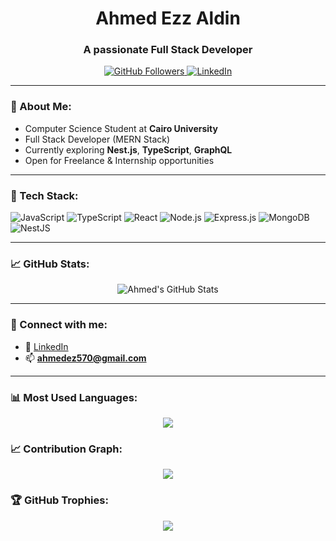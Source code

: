 <h1 align="center"> Ahmed Ezz Aldin</h1>
<h3 align="center">A passionate Full Stack Developer </h3>

<p align="center">
  <a href="https://github.com/Ahmedezz570" target="_blank">
    <img src="https://img.shields.io/github/followers/Ahmedezz570?label=Followers&style=social" alt="GitHub Followers">
  </a>
  <a href="https://www.linkedin.com/in/ahmed-ezz-aldin-384256289/" target="_blank">
    <img src="https://img.shields.io/badge/LinkedIn-Connect-blue?logo=linkedin" alt="LinkedIn">
  </a>
</p>

---

### 💫 About Me:
-  Computer Science Student at **Cairo University** 
-  Full Stack Developer (MERN Stack)
-  Currently exploring **Nest.js**, **TypeScript**, **GraphQL**
-  Open for Freelance & Internship opportunities

---

### 🚀 Tech Stack:
![JavaScript](https://img.shields.io/badge/-JavaScript-black?style=flat-square&logo=javascript)
![TypeScript](https://img.shields.io/badge/-TypeScript-black?style=flat-square&logo=typescript)
![React](https://img.shields.io/badge/-React-black?style=flat-square&logo=react)
![Node.js](https://img.shields.io/badge/-Node.js-black?style=flat-square&logo=node.js)
![Express.js](https://img.shields.io/badge/-Express.js-black?style=flat-square&logo=express)
![MongoDB](https://img.shields.io/badge/-MongoDB-black?style=flat-square&logo=mongodb)
![NestJS](https://img.shields.io/badge/-NestJS-black?style=flat-square&logo=nestjs)

---

### 📈 GitHub Stats:
<p align="center">
  <img src="https://github-readme-stats.vercel.app/api?username=Ahmedezz570&show_icons=true&theme=radical" alt="Ahmed's GitHub Stats" />
</p>

---

### 🔗 Connect with me:
- 💼 [LinkedIn](https://www.linkedin.com/in/ahmed-ezz-aldin-384256289/)
- 📫 **ahmedez570@gmail.com**

---

### 📊 Most Used Languages:
<p align="center">
  <img src="https://github-readme-stats.vercel.app/api/top-langs/?username=Ahmedezz570&layout=compact&theme=radical" />
</p>

### 📈 Contribution Graph:
<p align="center">
  <img src="https://github-readme-activity-graph.vercel.app/graph?username=Ahmedezz570&theme=radical" />
</p>

### 🏆 GitHub Trophies:
<p align="center">
  <img src="https://github-profile-trophy.vercel.app/?username=Ahmedezz570&theme=radical&no-bg=true&margin-w=4" />
</p>


